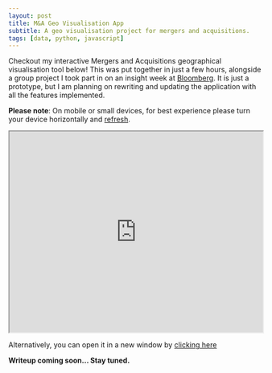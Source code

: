 ```yaml
---
layout: post
title: M&A Geo Visualisation App
subtitle: A geo visualisation project for mergers and acquisitions.
tags: [data, python, javascript]
---
```


Checkout my interactive Mergers and Acquisitions geographical visualisation tool below! This was put together in just a few hours, alongside a group project I took part in on an insight week at [Bloomberg](https://www.bloomberg.com/company/). It is just a prototype, but I am planning on rewriting and updating the application with all the features implemented.

**Please note**: On mobile or small devices, for best experience please turn your device horizontally and <a href=".">refresh</a>.

<iframe src="https://arthur-ma.vercel.app" height="400px" width="100%" allowfullscreen></iframe>

Alternatively, you can open it in a new window by [clicking here](https://arthur-ma.vercel.app)

**Writeup coming soon... Stay tuned.**